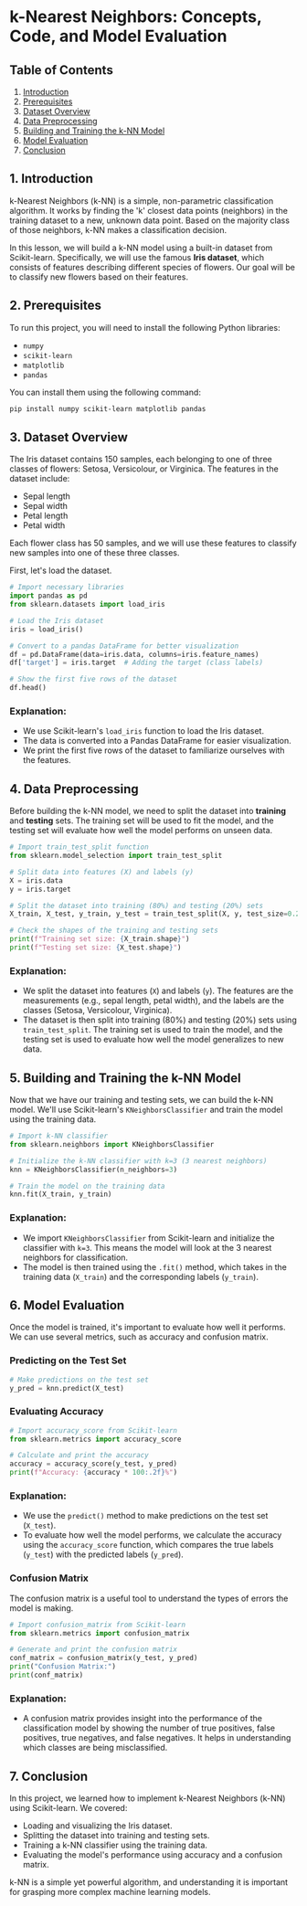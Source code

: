 
# k-Nearest Neighbors: Concepts, Code, and Model Evaluation

## Table of Contents
1. [Introduction](#1-introduction)
2. [Prerequisites](#2-prerequisites)
3. [Dataset Overview](#3-dataset-overview)
4. [Data Preprocessing](#4-data-preprocessing)
5. [Building and Training the k-NN Model](#5-building-and-training-the-k-nn-model)
6. [Model Evaluation](#6-model-evaluation)
7. [Conclusion](#7-conclusion)

## 1. Introduction

k-Nearest Neighbors (k-NN) is a simple, non-parametric classification algorithm. It works by finding the 'k' closest data points (neighbors) in the training dataset to a new, unknown data point. Based on the majority class of those neighbors, k-NN makes a classification decision.

In this lesson, we will build a k-NN model using a built-in dataset from Scikit-learn. Specifically, we will use the famous **Iris dataset**, which consists of features describing different species of flowers. Our goal will be to classify new flowers based on their features.

## 2. Prerequisites

To run this project, you will need to install the following Python libraries:
- `numpy`
- `scikit-learn`
- `matplotlib`
- `pandas`

You can install them using the following command:

```bash
pip install numpy scikit-learn matplotlib pandas
```

## 3. Dataset Overview

The Iris dataset contains 150 samples, each belonging to one of three classes of flowers: Setosa, Versicolour, or Virginica. The features in the dataset include:
- Sepal length
- Sepal width
- Petal length
- Petal width

Each flower class has 50 samples, and we will use these features to classify new samples into one of these three classes.

First, let's load the dataset.

```python
# Import necessary libraries
import pandas as pd
from sklearn.datasets import load_iris

# Load the Iris dataset
iris = load_iris()

# Convert to a pandas DataFrame for better visualization
df = pd.DataFrame(data=iris.data, columns=iris.feature_names)
df['target'] = iris.target  # Adding the target (class labels)

# Show the first five rows of the dataset
df.head()
```

### Explanation:
- We use Scikit-learn's `load_iris` function to load the Iris dataset.
- The data is converted into a Pandas DataFrame for easier visualization.
- We print the first five rows of the dataset to familiarize ourselves with the features.

## 4. Data Preprocessing

Before building the k-NN model, we need to split the dataset into **training** and **testing** sets. The training set will be used to fit the model, and the testing set will evaluate how well the model performs on unseen data.

```python
# Import train_test_split function
from sklearn.model_selection import train_test_split

# Split data into features (X) and labels (y)
X = iris.data
y = iris.target

# Split the dataset into training (80%) and testing (20%) sets
X_train, X_test, y_train, y_test = train_test_split(X, y, test_size=0.2, random_state=42)

# Check the shapes of the training and testing sets
print(f"Training set size: {X_train.shape}")
print(f"Testing set size: {X_test.shape}")
```

### Explanation:
- We split the dataset into features (`X`) and labels (`y`). The features are the measurements (e.g., sepal length, petal width), and the labels are the classes (Setosa, Versicolour, Virginica).
- The dataset is then split into training (80%) and testing (20%) sets using `train_test_split`. The training set is used to train the model, and the testing set is used to evaluate how well the model generalizes to new data.

## 5. Building and Training the k-NN Model

Now that we have our training and testing sets, we can build the k-NN model. We'll use Scikit-learn's `KNeighborsClassifier` and train the model using the training data.

```python
# Import k-NN classifier
from sklearn.neighbors import KNeighborsClassifier

# Initialize the k-NN classifier with k=3 (3 nearest neighbors)
knn = KNeighborsClassifier(n_neighbors=3)

# Train the model on the training data
knn.fit(X_train, y_train)
```

### Explanation:
- We import `KNeighborsClassifier` from Scikit-learn and initialize the classifier with `k=3`. This means the model will look at the 3 nearest neighbors for classification.
- The model is then trained using the `.fit()` method, which takes in the training data (`X_train`) and the corresponding labels (`y_train`).

## 6. Model Evaluation

Once the model is trained, it's important to evaluate how well it performs. We can use several metrics, such as accuracy and confusion matrix.

### Predicting on the Test Set

```python
# Make predictions on the test set
y_pred = knn.predict(X_test)
```

### Evaluating Accuracy

```python
# Import accuracy_score from Scikit-learn
from sklearn.metrics import accuracy_score

# Calculate and print the accuracy
accuracy = accuracy_score(y_test, y_pred)
print(f"Accuracy: {accuracy * 100:.2f}%")
```

### Explanation:
- We use the `predict()` method to make predictions on the test set (`X_test`).
- To evaluate how well the model performs, we calculate the accuracy using the `accuracy_score` function, which compares the true labels (`y_test`) with the predicted labels (`y_pred`).

### Confusion Matrix

The confusion matrix is a useful tool to understand the types of errors the model is making.

```python
# Import confusion_matrix from Scikit-learn
from sklearn.metrics import confusion_matrix

# Generate and print the confusion matrix
conf_matrix = confusion_matrix(y_test, y_pred)
print("Confusion Matrix:")
print(conf_matrix)
```

### Explanation:
- A confusion matrix provides insight into the performance of the classification model by showing the number of true positives, false positives, true negatives, and false negatives. It helps in understanding which classes are being misclassified.

## 7. Conclusion

In this project, we learned how to implement k-Nearest Neighbors (k-NN) using Scikit-learn. We covered:
- Loading and visualizing the Iris dataset.
- Splitting the dataset into training and testing sets.
- Training a k-NN classifier using the training data.
- Evaluating the model's performance using accuracy and a confusion matrix.

k-NN is a simple yet powerful algorithm, and understanding it is important for grasping more complex machine learning models.
